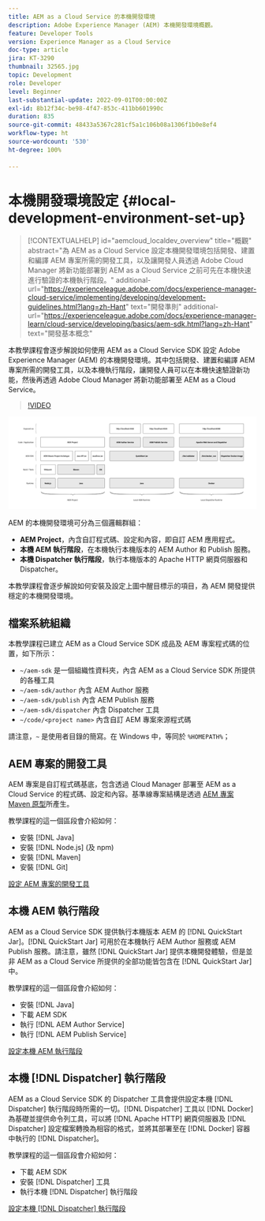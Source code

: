 ```yaml
---
title: AEM as a Cloud Service 的本機開發環境
description: Adobe Experience Manager (AEM) 本機開發環境概觀。
feature: Developer Tools
version: Experience Manager as a Cloud Service
doc-type: article
jira: KT-3290
thumbnail: 32565.jpg
topic: Development
role: Developer
level: Beginner
last-substantial-update: 2022-09-01T00:00:00Z
exl-id: 8b12f34c-be98-4f47-853c-411bb601990c
duration: 835
source-git-commit: 48433a5367c281cf5a1c106b08a1306f1b0e8ef4
workflow-type: ht
source-wordcount: '530'
ht-degree: 100%

---
```


# 本機開發環境設定 {#local-development-environment-set-up}

>[!CONTEXTUALHELP]
>id="aemcloud_localdev_overview"
>title="概觀"
>abstract="為 AEM as a Cloud Service 設定本機開發環境包括開發、建置和編譯 AEM 專案所需的開發工具，以及讓開發人員透過 Adobe Cloud Manager 將新功能部署到 AEM as a Cloud Service 之前可先在本機快速進行驗證的本機執行階段。"
>additional-url="https://experienceleague.adobe.com/docs/experience-manager-cloud-service/implementing/developing/development-guidelines.html?lang=zh-Hant" text="開發準則"
>additional-url="https://experienceleague.adobe.com/docs/experience-manager-learn/cloud-service/developing/basics/aem-sdk.html?lang=zh-Hant" text="開發基本概念"

本教學課程會逐步解說如何使用 AEM as a Cloud Service SDK 設定 Adobe Experience Manager (AEM) 的本機開發環境。其中包括開發、建置和編譯 AEM 專案所需的開發工具，以及本機執行階段，讓開發人員可以在本機快速驗證新功能，然後再透過 Adobe Cloud Manager 將新功能部署至 AEM as a Cloud Service。

>[!VIDEO](https://video.tv.adobe.com/v/32565?quality=12&learn=on)

![AEM as a Cloud Service 本機開發環境技術堆疊](./assets/overview/aem-sdk-technology-stack.png)

AEM 的本機開發環境可分為三個邏輯群組：

+ __AEM Project__，內含自訂程式碼、設定和內容，即自訂 AEM 應用程式。
+ __本機 AEM 執行階段__，在本機執行本機版本的 AEM Author 和 Publish 服務。
+ __本機 Dispatcher 執行階段__，執行本機版本的 Apache HTTP 網頁伺服器和 Dispatcher。

本教學課程會逐步解說如何安裝及設定上圖中醒目標示的項目，為 AEM 開發提供穩定的本機開發環境。

## 檔案系統組織

本教學課程已建立 AEM as a Cloud Service SDK 成品及 AEM 專案程式碼的位置，如下所示：

+ `~/aem-sdk` 是一個組織性資料夾，內含 AEM as a Cloud Service SDK 所提供的各種工具
+ `~/aem-sdk/author` 內含 AEM Author 服務
+ `~/aem-sdk/publish` 內含 AEM Publish 服務
+ `~/aem-sdk/dispatcher` 內含 Dispatcher 工具
+ `~/code/<project name>` 內含自訂 AEM 專案來源程式碼

請注意，`~` 是使用者目錄的簡寫。在 Windows 中，等同於 `%HOMEPATH%`；

## AEM 專案的開發工具

AEM 專案是自訂程式碼基底，包含透過 Cloud Manager 部署至 AEM as a Cloud Service 的程式碼、設定和內容。基準線專案結構是透過 [AEM 專案 Maven 原型](https://github.com/adobe/aem-project-archetype)所產生。

教學課程的這一個區段會介紹如何：

+ 安裝 [!DNL Java]
+ 安裝 [!DNL Node.js] (及 npm)
+ 安裝 [!DNL Maven]
+ 安裝 [!DNL Git]

[設定 AEM 專案的開發工具](./development-tools.md)

## 本機 AEM 執行階段

AEM as a Cloud Service SDK 提供執行本機版本 AEM 的 [!DNL QuickStart Jar]。[!DNL QuickStart Jar] 可用於在本機執行 AEM Author 服務或 AEM Publish 服務。請注意，雖然 [!DNL QuickStart Jar] 提供本機開發體驗，但是並非 AEM as a Cloud Service 所提供的全部功能皆包含在 [!DNL QuickStart Jar] 中。

教學課程的這一個區段會介紹如何：

+ 安裝 [!DNL Java]
+ 下載 AEM SDK
+ 執行 [!DNL AEM Author Service]
+ 執行 [!DNL AEM Publish Service]

[設定本機 AEM 執行階段](./aem-runtime.md)

## 本機 [!DNL Dispatcher] 執行階段

AEM as a Cloud Service SDK 的 Dispatcher 工具會提供設定本機 [!DNL Dispatcher] 執行階段時所需的一切。[!DNL Dispatcher] 工具以 [!DNL Docker] 為基礎並提供命令列工具，可以將 [!DNL Apache HTTP] 網頁伺服器及 [!DNL Dispatcher] 設定檔案轉換為相容的格式，並將其部署至在 [!DNL Docker] 容器中執行的 [!DNL Dispatcher]。

教學課程的這一個區段會介紹如何：

+ 下載 AEM SDK
+ 安裝 [!DNL Dispatcher] 工具
+ 執行本機 [!DNL Dispatcher] 執行階段

[設定本機  [!DNL Dispatcher]  執行階段](./dispatcher-tools.md)
